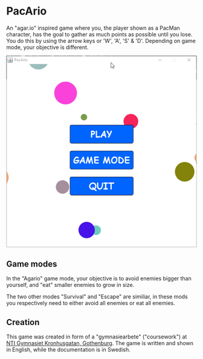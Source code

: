 # PacArio
An "agar.io" inspired game where you, the player shown as a PacMan character, has the goal to gather as much points as possible until you lose. You do this by using the arrow keys or 'W', 'A', 'S' & 'D'. Depending on game mode, your objective is different.

![Alt text](PacArio.gif?raw=true "Preview")

## Game modes
In the "Agario" game mode, your objective is to avoid enemies bigger than yourself, and "eat" smaller enemies to grow in size.

The two other modes "Survival" and "Escape" are similiar, in these mods you respectively need to either avoid all enemies or eat all enemies.

## Creation
This game was created in form of a "gymnasiearbete" ("coursework") at [NTI Gymnasiet Kronhusgatan, Gothenburg](http://www.ntigymnasiet.se/goteborg/teknikprogrammet/). The game is written and shown in English, while the documentation is in Swedish.
